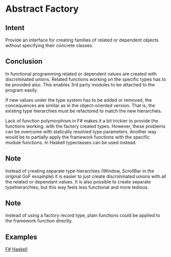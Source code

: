 
# Abstract Factory

## Intent

 Provide an interface for creating families of related or dependent objects without specifying their concrete classes.


## Conclusion

In functional programming related or dependent values are created with discriminated unions. Related functions working on the specific types has to be provided also. This enables 3rd party modules to be attached to the program easily.

If new values under the type system has to be added or removed, the concequences are similar as in the object-oriented version. That is, the existing type hierarchies must be refactored to match the new hierarchies.

Lack of function polymorphism in F# makes it a bit trickier to provide the functions working. with the factory created types. However, these problems can be overcome with statically resolved type parameters. Another way would be to partially apply the framework functions with the specific module functions. In Haskell typeclasses can be used instead.


## Note

Instead of creating separate type hierarchies (Window, ScrollBar in the original GoF exsample) it is easier to just create discriminated unions with all the related or dependant values. It is also possible to create separate typehierarchies, but this way feels less functional and more tedious.


## Note

Instead of using a factory record type, plain functions could be applied to the framework function directly.


## Examples

[F#](abstract_factory.fsx)
[Haskell](abstract_factory.hs)
